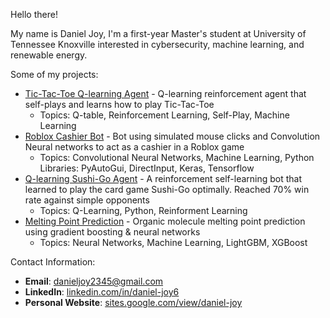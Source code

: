 Hello there! 

My name is Daniel Joy, I'm a first-year Master's student at University of Tennessee Knoxville interested in cybersecurity, machine learning, and renewable energy.

Some of my projects:
- [Tic-Tac-Toe Q-learning Agent](https://github.com/DanielJoy6/TicTacToe-Bot) - Q-learning reinforcement agent that self-plays and learns how to play Tic-Tac-Toe
  * Topics: Q-table, Reinforcement Learning, Self-Play, Machine Learning
- [Roblox Cashier Bot](https://github.com/DanielJoy6/RobloxCashier) - Bot using simulated mouse clicks and Convolution Neural networks to act as a cashier in a Roblox game
  * Topics: Convolutional Neural Networks, Machine Learning, Python Libraries: PyAutoGui, DirectInput, Keras, Tensorflow
- [Q-learning Sushi-Go Agent](https://github.com/DanielJoy6/Sushi-go-bot) - A reinforcement self-learning bot that learned to play the card game Sushi-Go optimally. Reached 70% win rate against simple opponents
  * Topics: Q-Learning, Python, Reinforment Learning
- [Melting Point Prediction](https://github.com/DanielJoy6/Melting-point) - Organic molecule melting point prediction using gradient boosting & neural networks
  * Topics: Neural Networks, Machine Learning, LightGBM, XGBoost

Contact Information:
- **Email**: danieljoy2345@gmail.com
- **LinkedIn**: [linkedin.com/in/daniel-joy6](https://linkedin.com/in/daniel-joy6)  
- **Personal Website**: [sites.google.com/view/daniel-joy](https://sites.google.com/view/daniel-joy)  




<!---
DanielJoy6/DanielJoy6 is a ✨ special ✨ repository because its `README.md` (this file) appears on your GitHub profile.
You can click the Preview link to take a look at your changes.
--->

